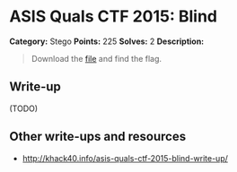 # ASIS Quals CTF 2015: Blind

**Category:** Stego
**Points:** 225
**Solves:** 2
**Description:**

> Download the [file](http://tasks.asis-ctf.ir/blind_40252205e1bb2c138442a10bd776417d) and find the flag.

## Write-up

(TODO)

## Other write-ups and resources

* <http://khack40.info/asis-quals-ctf-2015-blind-write-up/>
